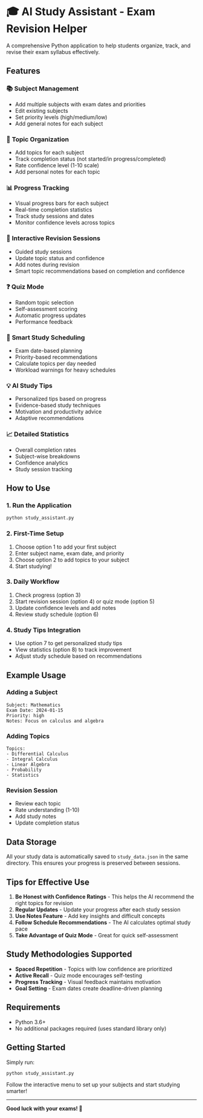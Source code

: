 # 🎓 AI Study Assistant - Exam Revision Helper

A comprehensive Python application to help students organize, track, and revise their exam syllabus effectively.

## Features

### 📚 **Subject Management**
- Add multiple subjects with exam dates and priorities
- Edit existing subjects
- Set priority levels (high/medium/low)
- Add general notes for each subject

### 📝 **Topic Organization**
- Add topics for each subject
- Track completion status (not started/in progress/completed)
- Rate confidence level (1-10 scale)
- Add personal notes for each topic

### 📊 **Progress Tracking**
- Visual progress bars for each subject
- Real-time completion statistics
- Track study sessions and dates
- Monitor confidence levels across topics

### 🎯 **Interactive Revision Sessions**
- Guided study sessions
- Update topic status and confidence
- Add notes during revision
- Smart topic recommendations based on completion and confidence

### ❓ **Quiz Mode**
- Random topic selection
- Self-assessment scoring
- Automatic progress updates
- Performance feedback

### 📅 **Smart Study Scheduling**
- Exam date-based planning
- Priority-based recommendations
- Calculate topics per day needed
- Workload warnings for heavy schedules

### 💡 **AI Study Tips**
- Personalized tips based on progress
- Evidence-based study techniques
- Motivation and productivity advice
- Adaptive recommendations

### 📈 **Detailed Statistics**
- Overall completion rates
- Subject-wise breakdowns
- Confidence analytics
- Study session tracking

## How to Use

### 1. **Run the Application**
```bash
python study_assistant.py
```

### 2. **First-Time Setup**
1. Choose option 1 to add your first subject
2. Enter subject name, exam date, and priority
3. Choose option 2 to add topics to your subject
4. Start studying!

### 3. **Daily Workflow**
1. Check progress (option 3)
2. Start revision session (option 4) or quiz mode (option 5)
3. Update confidence levels and add notes
4. Review study schedule (option 6)

### 4. **Study Tips Integration**
- Use option 7 to get personalized study tips
- View statistics (option 8) to track improvement
- Adjust study schedule based on recommendations

## Example Usage

### Adding a Subject
```
Subject: Mathematics
Exam Date: 2024-01-15
Priority: high
Notes: Focus on calculus and algebra
```

### Adding Topics
```
Topics:
- Differential Calculus
- Integral Calculus
- Linear Algebra
- Probability
- Statistics
```

### Revision Session
- Review each topic
- Rate understanding (1-10)
- Add study notes
- Update completion status

## Data Storage

All your study data is automatically saved to `study_data.json` in the same directory. This ensures your progress is preserved between sessions.

## Tips for Effective Use

1. **Be Honest with Confidence Ratings** - This helps the AI recommend the right topics for revision
2. **Regular Updates** - Update your progress after each study session
3. **Use Notes Feature** - Add key insights and difficult concepts
4. **Follow Schedule Recommendations** - The AI calculates optimal study pace
5. **Take Advantage of Quiz Mode** - Great for quick self-assessment

## Study Methodologies Supported

- **Spaced Repetition** - Topics with low confidence are prioritized
- **Active Recall** - Quiz mode encourages self-testing
- **Progress Tracking** - Visual feedback maintains motivation
- **Goal Setting** - Exam dates create deadline-driven planning

## Requirements

- Python 3.6+
- No additional packages required (uses standard library only)

## Getting Started

Simply run:
```bash
python study_assistant.py
```

Follow the interactive menu to set up your subjects and start studying smarter!

---

**Good luck with your exams! 🌟**

